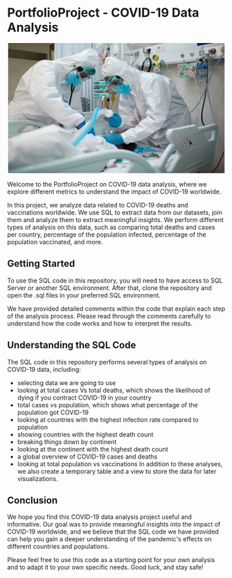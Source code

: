 
# PortfolioProject - COVID-19 Data Analysis
<p align="center">
  <img src="https://github.com/nguneonard/SQL_Projects/blob/main/Covid_Data_Analysis/corona2.jpg"  title="hover text", width=500, height=300>
</p>

Welcome to the PortfolioProject on COVID-19 data analysis, where we explore different metrics to understand the impact of COVID-19 worldwide.

In this project, we analyze data related to COVID-19 deaths and vaccinations worldwide. We use SQL to extract data from our datasets, join them and analyze them to extract meaningful insights. We perform different types of analysis on this data, such as comparing total deaths and cases per country, percentage of the population infected, percentage of the population vaccinated, and more.

## Getting Started
To use the SQL code in this repository, you will need to have access to SQL Server or another SQL environment. After that, clone the repository and open the .sql files in your preferred SQL environment.

We have provided detailed comments within the code that explain each step of the analysis process. Please read through the comments carefully to understand how the code works and how to interpret the results.

## Understanding the SQL Code
The SQL code in this repository performs several types of analysis on COVID-19 data, including:

- selecting data we are going to use
- looking at total cases Vs total deaths, which shows the likelihood of dying if you contract COVID-19 in your country
- total cases vs population, which shows what percentage of the population got COVID-19
- looking at countries with the highest infection rate compared to population
- showing countries with the highest death count
- breaking things down by continent
- looking at the continent with the highest death count
- a global overview of COVID-19 cases and deaths
- looking at total population vs vaccinations
In addition to these analyses, we also create a temporary table and a view to store the data for later visualizations.

## Conclusion
We hope you find this COVID-19 data analysis project useful and informative. Our goal was to provide meaningful insights into the impact of COVID-19 worldwide, and we believe that the SQL code we have provided can help you gain a deeper understanding of the pandemic's effects on different countries and populations.

Please feel free to use this code as a starting point for your own analysis and to adapt it to your own specific needs. Good luck, and stay safe!
